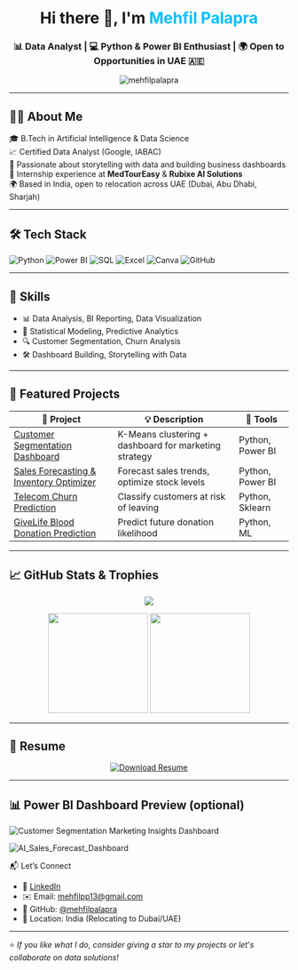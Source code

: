 <h1 align="center">Hi there 👋, I'm <span style="color:#00BFFF;">Mehfil Palapra</span></h1>
<h3 align="center">📊 Data Analyst | 💻 Python & Power BI Enthusiast | 🌍 Open to Opportunities in UAE 🇦🇪</h3>

<p align="center">
  <img src="https://komarev.com/ghpvc/?username=mehfilpalapra&label=Profile%20views&color=0e75b6&style=flat" alt="mehfilpalapra" />
</p>

---

## 👨‍💼 About Me

🎓 B.Tech in Artificial Intelligence & Data Science  
📈 Certified Data Analyst (Google, IABAC)  
🧠 Passionate about storytelling with data and building business dashboards  
💼 Internship experience at **MedTourEasy** & **Rubixe AI Solutions**  
🌍 Based in India, open to relocation across UAE (Dubai, Abu Dhabi, Sharjah)

---

## 🛠️ Tech Stack

![Python](https://img.shields.io/badge/-Python-3776AB?style=for-the-badge&logo=python&logoColor=white)
![Power BI](https://img.shields.io/badge/-Power%20BI-F2C811?style=for-the-badge&logo=powerbi&logoColor=black)
![SQL](https://img.shields.io/badge/-SQL-4479A1?style=for-the-badge&logo=postgresql&logoColor=white)
![Excel](https://img.shields.io/badge/-Excel-217346?style=for-the-badge&logo=microsoft-excel&logoColor=white)
![Canva](https://img.shields.io/badge/-Canva-00C4CC?style=for-the-badge&logo=canva&logoColor=white)
![GitHub](https://img.shields.io/badge/-GitHub-181717?style=for-the-badge&logo=github&logoColor=white)

---

## 🧠 Skills
- 📊 Data Analysis, BI Reporting, Data Visualization  
- 🧮 Statistical Modeling, Predictive Analytics  
- 🔍 Customer Segmentation, Churn Analysis  
- 🛠 Dashboard Building, Storytelling with Data  

---

## 📁 Featured Projects

| 🌟 Project | 💡 Description | 🧰 Tools |
|-----------|----------------|----------|
| [Customer Segmentation Dashboard](https://github.com/mehfilpalapra/Customer-Segmentation-Insights-Dashboard) | K-Means clustering + dashboard for marketing strategy | Python, Power BI |
| [Sales Forecasting & Inventory Optimizer](https://github.com/mehfilpalapra/AI-Powered-Sales-Forecasting-Inventory-Optimizer) | Forecast sales trends, optimize stock levels | Python, Power BI |
| [Telecom Churn Prediction](https://github.com/mehfilpalapra/Telecom-Churn-Prediction) | Classify customers at risk of leaving | Python, Sklearn |
| [GiveLife Blood Donation Prediction](https://github.com/mehfilpalapra/GiveLife-Blood-Donation-Prediction) | Predict future donation likelihood | Python, ML |

---

## 📈 GitHub Stats & Trophies

<p align="center">
  <img src="https://github-profile-trophy.vercel.app/?username=mehfilpalapra&theme=flat&column=7" />
</p>

<p align="center">
  <img src="https://github-readme-stats.vercel.app/api?username=mehfilpalapra&show_icons=true&theme=vue" height="180px"/>
  <img src="https://github-readme-stats.vercel.app/api/top-langs/?username=mehfilpalapra&layout=compact&theme=vue" height="180px"/>
</p>

---

## 📎 Resume

<p align="center">
  <a href="https://github.com/mehfilpalapra/mehfilpalapra/blob/main/CV_Mehfil.pdf" target="_blank">
    <img alt="Download Resume" src="https://img.shields.io/badge/Download%20Resume-CV_Mehfil-blue?style=for-the-badge&logo=readthedocs">
  </a>
</p>

---

## 📊 Power BI Dashboard Preview (optional)


![Customer Segmentation   Marketing Insights Dashboard](https://github.com/user-attachments/assets/5eb8632b-50b2-4f62-894e-dc5bc74a2e65)

![AI_Sales_Forecast_Dashboard](https://github.com/user-attachments/assets/0b07d19f-528c-43e5-b2c0-3fd6b8a6cc02)





 📬 Let’s Connect

- 🔗 [LinkedIn](https://www.linkedin.com/in/mehfil-palapra)
- ✉️ Email: mehfilpp13@gmail.com
- 🧠 GitHub: [@mehfilpalapra](https://github.com/mehfilpalapra)
- 📍 Location: India (Relocating to Dubai/UAE)

---

⭐ *If you like what I do, consider giving a star to my projects or let's collaborate on data solutions!*
